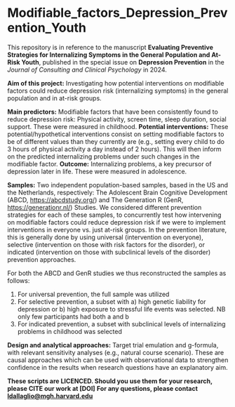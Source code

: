 # Modifiable_factors_Depression_Prevention_Youth
This repository is in reference to the manuscript **Evaluating Preventive Strategies for Internalizing Symptoms in the General Population and At-Risk Youth**, published in the special issue on **Depression Prevention** in the *Journal of Consulting and Clinical Psychology* in 2024. 

**Aim of this project:** Investigating how potential interventions on modifiable factors could reduce depression risk (internalizing symptoms) in the general population and in at-risk groups. 

**Main predictors:** Modifiable factors that have been consistently found to reduce depression risk: Physical activity, screen time, sleep duration, social support. These were measured in childhood.
**Potential interventions:** These potential/hypothetical interventions consist on setting modifiable factors to be of different values than they currently are (e.g., setting every child to do 3 hours of physical activity a day instead of 2 hours). This will then inform on the predicted internalizing problems under such changes in the modifiable factor. 
**Outcome:** Internalizing problems, a key precursor of depression later in life. These were measured in adolescence. 

**Samples:** Two independent population-based samples, based in the US and the Netherlands, respectively: The Adolescent Brain Cognitive Development (ABCD, https://abcdstudy.org/) and The Generation R (GenR, https://generationr.nl/) Studies. 
We considered different prevention strategies for each of these samples, to concurrently test how intervening on modifiable factors could reduce depression risk if we were to implement interventions in everyone vs. just at-risk groups. In the prevention literature, this is generally done by using universal (intervention on everyone), selective (intervention on those with risk factors for the disorder), or indicated (intervention on those with subclinical levels of the disorder) prevention approaches. 

For both the ABCD and GenR studies we thus reconstructed the samples as follows:
1. For universal prevention, the full sample was utilized
2. For selective prevention, a subset with a) high genetic liability for depression or b) high exposure to stressful life events was selected. NB only few participants had both a and b
3. For indicated prevention, a subset with subclinical levels of internalizing problems in childhood was selected

**Design and analytical approaches:** Target trial emulation and g-formula, with relevant sensitivity analyses (e.g., natural course scenario). These are causal approaches which can be used with observational data to strengthen confidence in the results when research questions have an explanatory aim. 

**These scripts are LICENCED. Should you use them for your research, please CITE our work at [DOI]**
**For any questions, please contact ldallaglio@mgh.harvard.edu**

